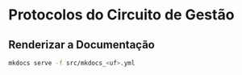 # Protocolos do Circuito de Gestão

## Renderizar a Documentação

```sh
mkdocs serve -f src/mkdocs_<uf>.yml
```